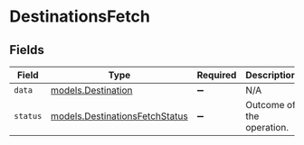 # DestinationsFetch


## Fields

| Field                                                                            | Type                                                                             | Required                                                                         | Description                                                                      | Example                                                                          |
| -------------------------------------------------------------------------------- | -------------------------------------------------------------------------------- | -------------------------------------------------------------------------------- | -------------------------------------------------------------------------------- | -------------------------------------------------------------------------------- |
| `data`                                                                           | [models.Destination](../../models/shared/destination.md)                         | :heavy_minus_sign:                                                               | N/A                                                                              |                                                                                  |
| `status`                                                                         | [models.DestinationsFetchStatus](../../models/shared/destinationsfetchstatus.md) | :heavy_minus_sign:                                                               | Outcome of the operation.                                                        | created                                                                          |